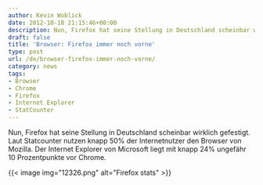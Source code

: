 ```yaml
---
author: Kevin Woblick
date: 2012-10-18 21:15:46+00:00
description: Nun, Firefox hat seine Stellung in Deutschland scheinbar wirklich gefestigt. Laut Statcounter nutzen knapp 50% den Browser von Mozilla.
draft: false
title: 'Browser: Firefox immer noch vorne'
type: post
url: /de/browser-firefox-immer-noch-vorne/
category: news
tags:
- Browser
- Chrome
- Firefox
- Internet Explorer
- StatCounter
---
```


Nun, Firefox hat seine Stellung in Deutschland scheinbar wirklich gefestigt. Laut Statcounter nutzen knapp 50% der Internetnutzer den Browser von Mozilla. Der Internet Explorer von Microsoft liegt mit knapp 24% ungefähr 10 Prozentpunkte vor Chrome.

{{< image img="12326.png" alt="Firefox stats" >}}
